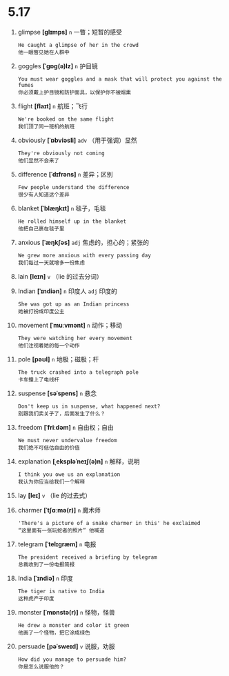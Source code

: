 # 5.17

1. glimpse **[ɡlɪmps]** `n` 一瞥；短暂的感受

   ```
   He caught a glimpse of her in the crowd
   他一眼瞥见她在人群中
   ```

2. goggles **[ˈɡɒɡ(ə)lz]** `n` 护目镜

   ```
   You must wear goggles and a mask that will protect you against the fumes
   你必须戴上护目镜和防护面具，以保护你不被烟熏
   ```

3. flight **[flaɪt]** `n` 航班；飞行

   ```
   We're booked on the same flight
   我们顶了同一班机的航班
   ```

4. obviously **[ˈɒbviəsli]** `adv` （用于强调）显然

   ```
   They're obviously not coming
   他们显然不会来了
   ```

5. difference **[ˈdɪfrəns]** `n` 差异；区别

   ```
   Few people understand the difference
   很少有人知道这个差异
   ```

6. blanket **[ˈblæŋkɪt]** `n` 毯子，毛毯

   ```
   He rolled himself up in the blanket
   他把自己裹在毯子里
   ```

7. anxious **[ˈæŋkʃəs]** `adj` 焦虑的，担心的；紧张的

   ```
   We grew more anxious with every passing day
   我们每过一天就增多一份焦虑
   ```

8. lain **[leɪn]** `v` （lie 的过去分词）

9. Indian **[ˈɪndiən]** `n` 印度人 `adj` 印度的

   ```
   She was got up as an Indian princess
   她被打扮成印度公主
   ```

10. movement **[ˈmuːvmənt]** `n` 动作；移动

    ```
    They were watching her every movement
    他们注视着她的每一个动作
    ```

11. pole **[pəʊl]** `n` 地极；磁极；杆

    ```
    The truck crashed into a telegraph pole
    卡车撞上了电线杆
    ```

12. suspense **[səˈspens]** `n` 悬念

    ```
    Don't keep us in suspense, what happened next?
    别跟我们卖关子了，后面发生了什么？
    ```

13. freedom **[ˈfriːdəm]** `n` 自由权；自由

    ```
    We must never undervalue freedom
    我们绝不可低估自由的价值
    ```

14. explanation **[ˌekspləˈneɪʃ(ə)n]** `n` 解释，说明

    ```
    I think you owe us an explanation
    我认为你应当给我们一个解释
    ```

15. lay **[leɪ]** `v` （lie 的过去式）

16. charmer **[ˈtʃɑːmə(r)]** `n` 魔术师

    ```
    'There's a picture of a snake charmer in this' he exclaimed
    “这里面有一张玩蛇者的照片” 他喊道
    ```

17. telegram **[ˈtelɪɡræm]** `n` 电报

    ```
    The president received a briefing by telegram
    总裁收到了一份电报简报
    ```

18. India **[ˈɪndiə]** `n` 印度

    ```
    The tiger is native to India
    这种虎产于印度
    ```

19. monster **[ˈmɒnstə(r)]** `n` 怪物，怪兽

    ```
    He drew a monster and color it green
    他画了一个怪物，把它涂成绿色
    ```

20. persuade **[pəˈsweɪd]** `v` 说服，劝服
    ```
    How did you manage to persuade him?
    你是怎么说服他的？
    ```
